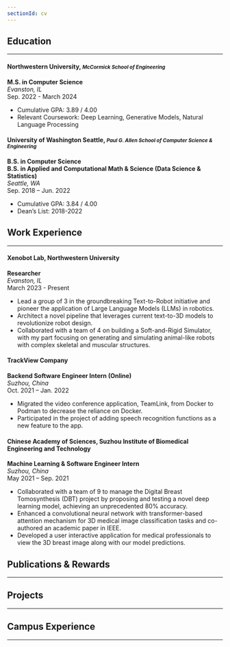 ```yaml
---
sectionId: cv
---
```


## Education
---
#### Northwestern University, <small><i>McCormick School of Engineering</i></small>
**M.S. in Computer Science**  
*Evanston, IL*  
Sep. 2022 - March 2024
- Cumulative GPA: 3.89 / 4.00
- Relevant Coursework: Deep Learning, Generative Models, Natural Language Processing

#### University of Washington Seattle, <small><i>Paul G. Allen School of Computer Science & Engineering</i></small>
**B.S. in Computer Science**  
**B.S. in Applied and Computational Math & Science (Data Science & Statistics)**  
*Seattle, WA*  
Sep. 2018 – Jun. 2022
- Cumulative GPA: 3.84 / 4.00
- Dean’s List: 2018-2022


## Work Experience
---
#### Xenobot Lab, Northwestern University  
**Researcher**  
*Evanston, IL*  
March 2023 - Present
- Lead a group of 3 in the groundbreaking Text-to-Robot initiative and pioneer the application of Large Language Models (LLMs) in robotics.
- Architect a novel pipeline that leverages current text-to-3D models to revolutionize robot design.
- Collaborated with a team of 4 on building a Soft-and-Rigid Simulator, with my part focusing on generating and simulating animal-like robots with complex skeletal and muscular structures.

#### TrackView Company  
**Backend Software Engineer Intern (Online)**  
*Suzhou, China*  
Oct. 2021 – Jan. 2022
- Migrated the video conference application, TeamLink, from Docker to Podman to decrease the reliance on Docker.
- Participated in the project of adding speech recognition functions as a new feature to the app.

#### Chinese Academy of Sciences, Suzhou Institute of Biomedical Engineering and Technology  
**Machine Learning & Software Engineer Intern**  
*Suzhou, China*  
May 2021 – Sep. 2021
- Collaborated with a team of 9 to manage the Digital Breast Tomosynthesis (DBT) project by proposing and testing a novel deep learning model, achieving an unprecedented 80% accuracy.
- Enhanced a convolutional neural network with transformer-based attention mechanism for 3D medical image classification tasks and co-authored an academic paper in IEEE.
- Developed a user interactive application for medical professionals to view the 3D breast image along with our model predictions.


## Publications & Rewards
---

## Projects
---

## Campus Experience
---
